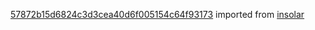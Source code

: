 [57872b15d6824c3d3cea40d6f005154c64f93173](https://github.com/insolar/insolar/commit/57872b15d6824c3d3cea40d6f005154c64f93173) imported from [insolar](https://github.com/insolar/insolar)
